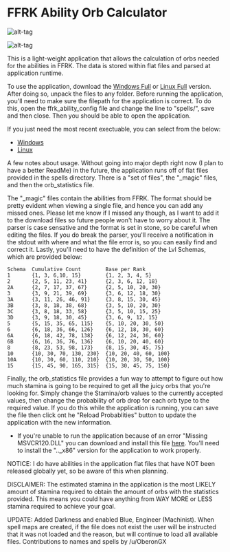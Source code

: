 # FFRK Ability Orb Calculator
![alt-tag](https://cloud.githubusercontent.com/assets/2381953/10517775/70fe4e16-732c-11e5-9ccb-1c4cd12fba3f.png)

![alt-tag](https://cloud.githubusercontent.com/assets/2381953/10517780/7485b93e-732c-11e5-9569-6ddca55d88d8.png)

This is a light-weight application that allows the calculation of orbs needed for the abilities in FFRK. The data is stored within flat files and parsed at application runtime.

To use the application, download the <a href="https://github.com/Tibonium/ffrk_abilities/raw/master/builds/windows_release.zip">Windows Full</a> or <a href="https://github.com/Tibonium/ffrk_abilities/raw/master/builds/linux_release.tar.gz">Linux Full</a> version. After doing so, unpack the files to any folder. Before running the application, you'll need to make sure the filepath for the application is correct. To do this, open the ffrk_ability_config file and change the line to "spells/", save and then close. Then you should be able to open the application.

If you just need the most recent exectuable, you can select from the below:

* <a href="https://github.com/Tibonium/ffrk_abilities/raw/master/builds/ffrk_abilities_windows.exe">Windows</a>
* <a href="https://github.com/Tibonium/ffrk_abilities/raw/master/builds/ffrk_abilities_linux">Linux</a>

A few notes about usage. Without going into major depth right now (I plan to have a better ReadMe) in the future, the application runs off of flat files provided in the spells directory. There is a "set of files", the "_magic" files, and then the orb_statistics file.

The "_magic" files contain the abilities from FFRK. The format should be pretty evident when viewing a single file, and hence you can add any missed ones. Please let me know if I missed any though, as I want to add it to the download files so future people won't have to worry about it. The parser is case sensative and the format is set in stone, so be careful when editing the files. If you do break the parser, you'll receive a notification in the stdout with where and what the file error is, so you can easily find and correct it. Lastly, you'll need to have the definition of the Lvl Schemas, which are provided below:
````
Schema  Cumulative Count        Base per Rank
1       {1, 3, 6,10, 15}        {1, 2, 3, 4, 5}
2       {2, 5, 11, 23, 41}      {2, 3, 6, 12, 18}
2A      {2, 7, 17, 37, 67}      {2, 5, 10, 20, 30}
3       {3, 9, 21, 39, 69}      {3, 6, 12, 18, 30}
3A      {3, 11, 26, 46, 91}     {3, 8, 15, 30, 45}
3B      {3, 8, 18, 38, 68}      {3, 5, 10, 20, 30}
3C      {3, 8, 18, 33, 58}      {3, 5, 10, 15, 25}
3D      {3, 9, 18, 30, 45}      {3, 6, 9, 12, 15}
5       {5, 15, 35, 65, 115}    {5, 10, 20, 30, 50}
6       {6, 18, 36, 66, 126}    {6, 12, 18, 30, 60}
6A      {6, 18, 42, 78, 138}    {6, 12, 24, 36, 60}
6B      {6, 16, 36, 76, 136}    {6, 10, 20, 40, 60}
8       {8, 23, 53, 98, 173}    {8, 15, 30, 45, 75}
10      {10, 30, 70, 130, 230}  {10, 20, 40, 60, 100}
10A     {10, 30, 60, 110, 210}  {10, 20, 30, 50, 100}
15      {15, 45, 90, 165, 315}  {15, 30, 45, 75, 150}
````
Finally, the orb_statistics file provides a fun way to attempt to figure out how much stamina is going to be required to get all the juicy orbs that you're looking for. Simply change the Stamina/orb values to the currently accepted values, then change the probability of orb drop for each orb type to the required value. If you do this while the application is running, you can save the file then click ont he "Reload Probablities" button to update the application with the new information.

* If you're unable to run the application because of an error "Missing MSVCR120.DLL" you can download and install this file [here](https://www.microsoft.com/en-US/download/details.aspx?id=40784). You'll need to install the ".._x86" version for the application to work properly.

NOTICE: I do have abilities in the application flat files that have NOT been released globally yet, so be aware of this when planning.

DISCLAIMER: The estimated stamina in the application is the most LIKELY amount of stamina required to obtain the amount of orbs with the statistics provided. This means you could have anything from WAY MORE or LESS stamina required to achieve your goal.

UPDATE: Added Darkness and enabled Blue, Engineer (Machinist). When spell maps are created, if the file does not exist the user will be instructed that it was not loaded and the reason, but will continue to load all available files. Contributions to names and spells by /u/OberonGX

